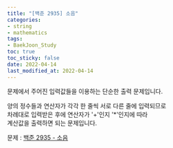 ```yaml
---
title: "[백준 2935] 소음"
categories: 
- string
- mathematics
tags:
- BaekJoon_Study
toc: true
toc_sticky: false
date: 2022-04-14
last_modified_at: 2022-04-14
---
```


문제에서 주어진 입력값들을 이용하는 단순한 출력 문제입니다.

양의 정수들과 연산자가 각각 한 줄씩 서로 다른 줄에 입력되므로  
차례대로 입력받은 후에 연산자가 '+'인지 '*'인지에 따라  
계산값을 출력하면 되는 문제입니다.

문제 : [백준 2935 - 소음](https://www.acmicpc.net/problem/2935)

<script src="https://gist.github.com/Ryumaker/fffaf2ecdc4384d2dca8d77e2df29216.js"></script>




